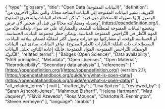{
    "type": "glossary",
    "title": "Open Data (البيانات المفتوحة)",
    "definition": "التَّعريف: تشير البيانات المفتوحة إلى البيانات المتاحة مجانًا، والتي تمكّن الآخرون من الوصول إليها بسهولة للاستخدام دون قيود.  \"يمكن استخدام البيانات والمحتوى المفتوح وتعديله ومشاركته مجانًا من قبل أي شخص لأي غرض\" (https://opendefinition.org/). وتخضع البيانات المفتوحة لمتطلَّبات السِّمة، والمشاركة على حد سواء. ولذلك فإنَّه من المهم النَّظر في التَّراخيص المفتوحة المناسبة. ويمكن حظر مجموعة البيانات الحساسة، أو الحساسة للوقت، أو مشاركتها مع خيارات وصول أكثر انتقائيَّة لضمان سلامة البيانات. المصطلحات ذات الصِّلة: الشَّارات (العلم المفتوح)، توافر البيانات، مبادئ فير، البيانات الوصفيَّة، التَّراخيص المفتوحة، المواد المفتوحة، قابليَّة إعادة النَّتائج، تحليل البيانات الثَّانويَّة",
    "related_terms": [
        "Badges (Open Science)",
        "Data availability",
        "FAIR principles",
        "Metadata",
        "Open Licenses",
        "Open Material",
        "Reproducibility",
        "Secondary data analysis"
    ],
    "references": [
        "[https://opendefinition.org/](https://opendefinition.org/) (version 2.1); [https://opendatahandbook.org/guide/en/what-is-open-data/](https://opendatahandbook.org/guide/en/what-is-open-data/)"
    ],
    "alt_related_terms": [
        null
    ],
    "drafted_by": [
        "Lisa Spitzer"
    ],
    "reviewed_by": [
        "Sarah Ashcroft-Jones",
        "Mahmoud Elsherif",
        "Helena Hartmann",
        "Matt Jaquiery",
        "Flávio Azevedo",
        "Ross Mounce",
        "Charlotte R. Pennington",
        "Steven Verheyen"
    ],
    "language": "arabic"
}